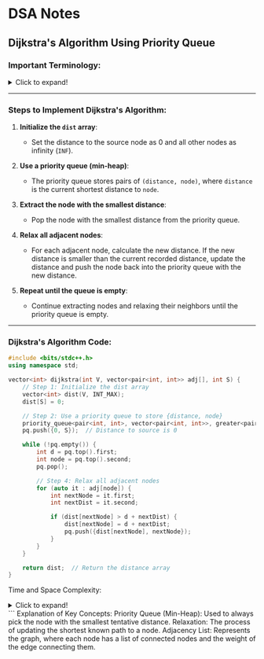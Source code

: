 # DSA Notes

## Dijkstra's Algorithm Using Priority Queue

### Important Terminology:

<details>
<summary>Click to expand!</summary>

> **Dijkstra's Algorithm**: An algorithm to find the shortest path between nodes in a graph, typically starting from a source node to all other nodes.
>
> **Priority Queue (Min-Heap)**: A data structure that efficiently retrieves the next node with the smallest tentative distance.
>
> **Adjacency List**: A way to represent a graph where each node has a list of its neighboring nodes and the respective edge weights.
>
> **Distance Array (`dist`)**: An array where each index represents the minimum distance from the source node to that node.
>
> **Relaxation**: The process of updating the shortest known distance to a node if a shorter path is found.

</details>

---

### Steps to Implement Dijkstra's Algorithm:

1. **Initialize the `dist` array**:
   - Set the distance to the source node as 0 and all other nodes as infinity (`INF`).

2. **Use a priority queue (min-heap)**:
   - The priority queue stores pairs of `(distance, node)`, where `distance` is the current shortest distance to `node`.

3. **Extract the node with the smallest distance**:
   - Pop the node with the smallest distance from the priority queue.

4. **Relax all adjacent nodes**:
   - For each adjacent node, calculate the new distance. If the new distance is smaller than the current recorded distance, update the distance and push the node back into the priority queue with the new distance.

5. **Repeat until the queue is empty**:
   - Continue extracting nodes and relaxing their neighbors until the priority queue is empty.

---

### Dijkstra's Algorithm Code:

```cpp
#include <bits/stdc++.h>
using namespace std;

vector<int> dijkstra(int V, vector<pair<int, int>> adj[], int S) {
    // Step 1: Initialize the dist array
    vector<int> dist(V, INT_MAX);
    dist[S] = 0;

    // Step 2: Use a priority queue to store {distance, node}
    priority_queue<pair<int, int>, vector<pair<int, int>>, greater<pair<int, int>>> pq;
    pq.push({0, S});  // Distance to source is 0

    while (!pq.empty()) {
        int d = pq.top().first;
        int node = pq.top().second;
        pq.pop();

        // Step 4: Relax all adjacent nodes
        for (auto it : adj[node]) {
            int nextNode = it.first;
            int nextDist = it.second;

            if (dist[nextNode] > d + nextDist) {
                dist[nextNode] = d + nextDist;
                pq.push({dist[nextNode], nextNode});
            }
        }
    }

    return dist;  // Return the distance array
}
```
Time and Space Complexity:
<details> <summary>Click to expand!</summary>
Time Complexity:
Priority Queue Operations: Each insertion and deletion from the priority queue takes 
O
(
log
⁡
V
)
O(logV) time.
Processing Each Edge: Each edge is processed once, and the relaxation takes 
O
(
log
⁡
V
)
O(logV) due to the priority queue.
Thus, the overall time complexity is: 
O
(
(
V
+
E
)
log
⁡
V
)
O((V+E)logV)
Space Complexity:
Distance Array (dist): This takes 
O
(
V
)
O(V) space.
Priority Queue: The priority queue can store up to 
O
(
V
)
O(V) elements.
Adjacency List (adj): The adjacency list takes 
O
(
V
+
E
)
O(V+E) space.
Therefore, the space complexity is: 
O
(
V
+
E
)
O(V+E)
</details> ```
Explanation of Key Concepts:
Priority Queue (Min-Heap): Used to always pick the node with the smallest tentative distance.
Relaxation: The process of updating the shortest known path to a node.
Adjacency List: Represents the graph, where each node has a list of connected nodes and the weight of the edge connecting them.